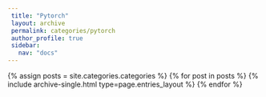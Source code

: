```yaml
---
 title: "Pytorch"
 layout: archive
 permalink: categories/pytorch
 author_profile: true
 sidebar:
   nav: "docs"
---
```


 {% assign posts = site.categories.categories %}
 {% for post in posts %} {% include archive-single.html type=page.entries_layout %} {% endfor %}
